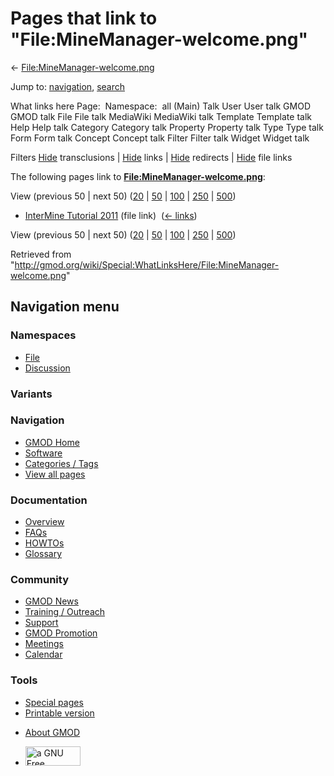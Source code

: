 <div id="mw-page-base" class="noprint">

</div>

<div id="mw-head-base" class="noprint">

</div>

<div id="content" class="mw-body" role="main">

<span id="top"></span>

<div id="mw-js-message" style="display:none;">

</div>



# <span dir="auto">Pages that link to "File:MineManager-welcome.png"</span>

<div id="bodyContent">

<div id="contentSub">

←
[File:MineManager-welcome.png](/wiki/File:MineManager-welcome.png "File:MineManager-welcome.png")

</div>

<div id="jump-to-nav" class="mw-jump">

Jump to: [navigation](#mw-navigation), [search](#p-search)

</div>

<div id="mw-content-text">

What links here Page:  Namespace:  all (Main) Talk User User talk GMOD
GMOD talk File File talk MediaWiki MediaWiki talk Template Template talk
Help Help talk Category Category talk Property Property talk Type Type
talk Form Form talk Concept Concept talk Filter Filter talk Widget
Widget talk

Filters
[Hide](/mediawiki/index.php?title=Special:WhatLinksHere/File:MineManager-welcome.png&hidetrans=1 "Special:WhatLinksHere/File:MineManager-welcome.png")
transclusions \|
[Hide](/mediawiki/index.php?title=Special:WhatLinksHere/File:MineManager-welcome.png&hidelinks=1 "Special:WhatLinksHere/File:MineManager-welcome.png")
links \|
[Hide](/mediawiki/index.php?title=Special:WhatLinksHere/File:MineManager-welcome.png&hideredirs=1 "Special:WhatLinksHere/File:MineManager-welcome.png")
redirects \|
[Hide](/mediawiki/index.php?title=Special:WhatLinksHere/File:MineManager-welcome.png&hideimages=1 "Special:WhatLinksHere/File:MineManager-welcome.png")
file links

The following pages link to
**[File:MineManager-welcome.png](/wiki/File:MineManager-welcome.png "File:MineManager-welcome.png")**:

View (previous 50 \| next 50)
([20](/mediawiki/index.php?title=Special:WhatLinksHere/File:MineManager-welcome.png&limit=20 "Special:WhatLinksHere/File:MineManager-welcome.png")
\|
[50](/mediawiki/index.php?title=Special:WhatLinksHere/File:MineManager-welcome.png&limit=50 "Special:WhatLinksHere/File:MineManager-welcome.png")
\|
[100](/mediawiki/index.php?title=Special:WhatLinksHere/File:MineManager-welcome.png&limit=100 "Special:WhatLinksHere/File:MineManager-welcome.png")
\|
[250](/mediawiki/index.php?title=Special:WhatLinksHere/File:MineManager-welcome.png&limit=250 "Special:WhatLinksHere/File:MineManager-welcome.png")
\|
[500](/mediawiki/index.php?title=Special:WhatLinksHere/File:MineManager-welcome.png&limit=500 "Special:WhatLinksHere/File:MineManager-welcome.png"))

- [InterMine Tutorial
  2011](/wiki/InterMine_Tutorial_2011 "InterMine Tutorial 2011") (file
  link) ‎ <span class="mw-whatlinkshere-tools">([←
  links](/mediawiki/index.php?title=Special:WhatLinksHere&target=InterMine+Tutorial+2011 "Special:WhatLinksHere"))</span>

View (previous 50 \| next 50)
([20](/mediawiki/index.php?title=Special:WhatLinksHere/File:MineManager-welcome.png&limit=20 "Special:WhatLinksHere/File:MineManager-welcome.png")
\|
[50](/mediawiki/index.php?title=Special:WhatLinksHere/File:MineManager-welcome.png&limit=50 "Special:WhatLinksHere/File:MineManager-welcome.png")
\|
[100](/mediawiki/index.php?title=Special:WhatLinksHere/File:MineManager-welcome.png&limit=100 "Special:WhatLinksHere/File:MineManager-welcome.png")
\|
[250](/mediawiki/index.php?title=Special:WhatLinksHere/File:MineManager-welcome.png&limit=250 "Special:WhatLinksHere/File:MineManager-welcome.png")
\|
[500](/mediawiki/index.php?title=Special:WhatLinksHere/File:MineManager-welcome.png&limit=500 "Special:WhatLinksHere/File:MineManager-welcome.png"))

</div>

<div class="printfooter">

Retrieved from
"<http://gmod.org/wiki/Special:WhatLinksHere/File:MineManager-welcome.png>"

</div>

<div id="catlinks" class="catlinks catlinks-allhidden">

</div>

<div class="visualClear">

</div>

</div>

</div>

<div id="mw-navigation">

## Navigation menu

<div id="mw-head">



<div id="left-navigation">

<div id="p-namespaces" class="vectorTabs" role="navigation"
aria-labelledby="p-namespaces-label">

### Namespaces

- <span id="ca-nstab-image"><a href="/wiki/File:MineManager-welcome.png" accesskey="c"
  title="View the file page [c]">File</a></span>
- <span id="ca-talk"><a
  href="/mediawiki/index.php?title=File_talk:MineManager-welcome.png&amp;action=edit&amp;redlink=1"
  accesskey="t"
  title="Discussion about the content page [t]">Discussion</a></span>

</div>

<div id="p-variants" class="vectorMenu emptyPortlet" role="navigation"
aria-labelledby="p-variants-label">

### 

### Variants[](#)

<div class="menu">

</div>

</div>

</div>

<div id="right-navigation">





</div>



</div>

</div>

</div>

<div id="mw-panel">

<div id="p-logo" role="banner">

<a href="/wiki/Main_Page"
style="background-image: url(http://gmod.org/images/GMOD-cogs.png);"
title="Visit the main page"></a>

</div>

<div id="p-Navigation" class="portal" role="navigation"
aria-labelledby="p-Navigation-label">

### Navigation

<div class="body">

- <span id="n-GMOD-Home">[GMOD Home](/wiki/Main_Page)</span>
- <span id="n-Software">[Software](/wiki/GMOD_Components)</span>
- <span id="n-Categories-.2F-Tags">[Categories /
  Tags](/wiki/Categories)</span>
- <span id="n-View-all-pages">[View all
  pages](/wiki/Special:AllPages)</span>

</div>

</div>

<div id="p-Documentation" class="portal" role="navigation"
aria-labelledby="p-Documentation-label">

### Documentation

<div class="body">

- <span id="n-Overview">[Overview](/wiki/Overview)</span>
- <span id="n-FAQs">[FAQs](/wiki/Category:FAQ)</span>
- <span id="n-HOWTOs">[HOWTOs](/wiki/Category:HOWTO)</span>
- <span id="n-Glossary">[Glossary](/wiki/Glossary)</span>

</div>

</div>

<div id="p-Community" class="portal" role="navigation"
aria-labelledby="p-Community-label">

### Community

<div class="body">

- <span id="n-GMOD-News">[GMOD News](/wiki/GMOD_News)</span>
- <span id="n-Training-.2F-Outreach">[Training /
  Outreach](/wiki/Training_and_Outreach)</span>
- <span id="n-Support">[Support](/wiki/Support)</span>
- <span id="n-GMOD-Promotion">[GMOD
  Promotion](/wiki/GMOD_Promotion)</span>
- <span id="n-Meetings">[Meetings](/wiki/Meetings)</span>
- <span id="n-Calendar">[Calendar](/wiki/Calendar)</span>

</div>

</div>

<div id="p-tb" class="portal" role="navigation"
aria-labelledby="p-tb-label">

### Tools

<div class="body">

- <span id="t-specialpages"><a href="/wiki/Special:SpecialPages" accesskey="q"
  title="A list of all special pages [q]">Special pages</a></span>
- <span id="t-print"><a
  href="/mediawiki/index.php?title=Special:WhatLinksHere/File:MineManager-welcome.png&amp;printable=yes"
  rel="alternate" accesskey="p"
  title="Printable version of this page [p]">Printable version</a></span>

</div>

</div>

</div>

</div>

<div id="footer" role="contentinfo">

- <span id="footer-places-about">[About
  GMOD](/wiki/GMOD:About "GMOD:About")</span>

<!-- -->

- <span id="footer-copyrightico">[<img src="http://www.gnu.org/graphics/gfdl-logo-small.png" width="88"
  height="31" alt="a GNU Free Documentation License" />](http://www.gnu.org/licenses/fdl-1.3.html)</span>




</div>
